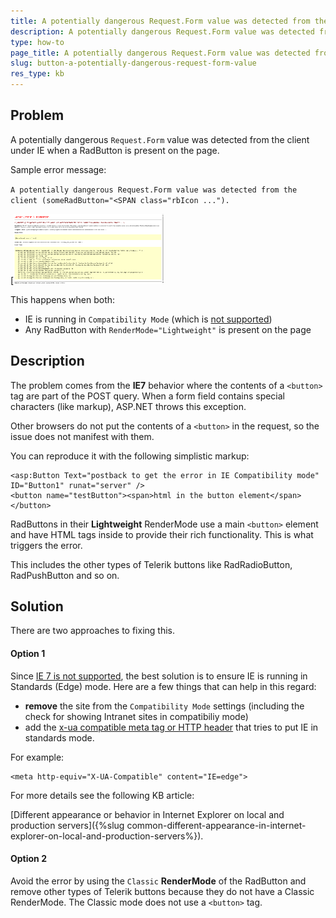 ```yaml
---
title: A potentially dangerous Request.Form value was detected from the client in IE when RadButton is on the page
description: A potentially dangerous Request.Form value was detected from the client in IE when RadButton is on the page. Check it now!
type: how-to
page_title: A potentially dangerous Request.Form value was detected from the client in IE when RadButton is on the page
slug: button-a-potentially-dangerous-request-form-value
res_type: kb
---
```



## Problem

A potentially dangerous `Request.Form` value was detected from the client under IE when a RadButton is present on the page.

Sample error message:

`A potentially dangerous Request.Form value was detected from the client (someRadButton="<SPAN class="rbIcon ..."). `

[![dangerous-request-error-in-compatibily-mode](images/button-dangerous-request-error-in-compatibily-mode.png)

This happens when both:

- IE is running in `Compatibility Mode` (which is [not supported](https://www.telerik.com/aspnet-ajax/tech-sheets/browser-support))
- Any RadButton with `RenderMode="Lightweight"` is present on the page


## Description

The problem comes from the **IE7** behavior where the contents of a `<button>` tag are part of the POST query. When a form field contains special characters (like markup), ASP.NET throws this exception.

Other browsers do not put the contents of a `<button>` in the request, so the issue does not manifest with them.

You can reproduce it with the following simplistic markup:

````ASP.NET
<asp:Button Text="postback to get the error in IE Compatibility mode" ID="Button1" runat="server" />
<button name="testButton"><span>html in the button element</span></button>
````

RadButtons in their **Lightweight** RenderMode use a main `<button>` element and have HTML tags inside to provide their rich functionality. This is what triggers the error.

This includes the other types of Telerik buttons like RadRadioButton, RadPushButton and so on.

## Solution

There are two approaches to fixing this.

#### Option 1

Since [IE 7 is not supported](https://www.telerik.com/aspnet-ajax/tech-sheets/browser-support), the best solution is to ensure IE is running in Standards (Edge) mode. Here are a few things that can help in this regard:
- **remove** the site from the `Compatibility Mode` settings (including the check for showing Intranet sites in compatibiliy mode)
- add the [x-ua compatible meta tag or HTTP header](https://msdn.microsoft.com/en-us/library/ff955275%28v=vs.85%29.aspx) that tries to put IE in standards mode. 

For example:

````ASP.NET
<meta http-equiv="X-UA-Compatible" content="IE=edge">
````

For more details see the following KB article: 

[Different appearance or behavior in Internet Explorer on local and production servers]({%slug common-different-appearance-in-internet-explorer-on-local-and-production-servers%}).

#### Option 2

Avoid the error by using the `Classic` **RenderMode** of the RadButton and remove other types of Telerik buttons because they do not have a Classic RenderMode. The Classic mode does not use a `<button>` tag.



